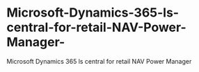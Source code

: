 # Microsoft-Dynamics-365-ls-central-for-retail-NAV-Power-Manager-
Microsoft Dynamics 365 ls central for retail NAV Power Manager 
